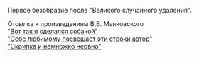 Первое безобразие после "Великого случайного удаления".

Отсылка к произведениям В.В. Маяковского  
["Вот так я сделался собакой"](https://www.culture.ru/poems/20040/vot-tak-ya-sdelalsya-sobakoi)  
["Себе любимому посвещает эти строки автор"](https://www.culture.ru/poems/21328/sebe-lyubimomu-posvyashaet-eti-stroki-avtor)  
["Скрипка и немножко нервно"](https://www.culture.ru/poems/20063/skripka-i-nemnozhko-nervno)  
